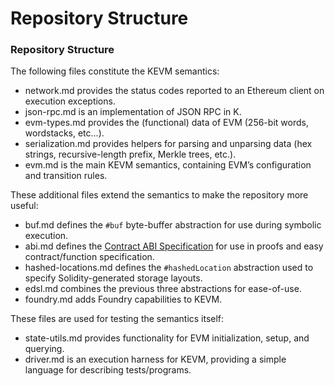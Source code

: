# Repository Structure

### Repository Structure

The following files constitute the KEVM semantics:

* network.md provides the status codes reported to an Ethereum client on execution exceptions.
* json-rpc.md is an implementation of JSON RPC in K.
* evm-types.md provides the (functional) data of EVM (256-bit words, wordstacks, etc...).
* serialization.md provides helpers for parsing and unparsing data (hex strings, recursive-length prefix, Merkle trees, etc.).
* evm.md is the main KEVM semantics, containing EVM’s configuration and transition rules.

These additional files extend the semantics to make the repository more useful:

* buf.md defines the `#buf` byte-buffer abstraction for use during symbolic execution.
* abi.md defines the [Contract ABI Specification](https://docs.soliditylang.org/en/v0.8.1/abi-spec.html) for use in proofs and easy contract/function specification.
* hashed-locations.md defines the `#hashedLocation` abstraction used to specify Solidity-generated storage layouts.
* edsl.md combines the previous three abstractions for ease-of-use.
* foundry.md adds Foundry capabilities to KEVM.

These files are used for testing the semantics itself:

* state-utils.md provides functionality for EVM initialization, setup, and querying.
* driver.md is an execution harness for KEVM, providing a simple language for describing tests/programs.
